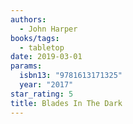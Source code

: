 ```yaml
---
authors:
  - John Harper
books/tags:
  - tabletop
date: 2019-03-01
params:
  isbn13: "9781613171325"
  year: "2017"
star_rating: 5
title: Blades In The Dark
---
```


<!--more-->
